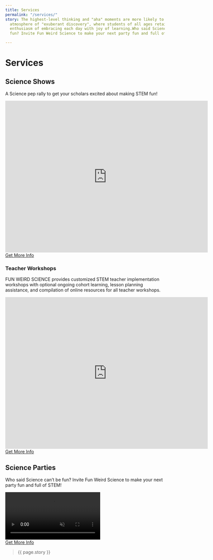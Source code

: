 ```yaml
---
title: Services
permalink: "/services/"
story: The highest-level thinking and "aha" moments are more likely to occur in an
  atmosphere of "exuberant discovery", where students of all ages retain that kindergarten
  enthusiasm of embracing each day with joy of learning.Who said Science can't be
  fun? Invite Fun Weird Science to make your next party fun and full of STEM!

---
```

<div class = 'fulls shows'>
<div class = 'flex-in overlay'>
<h1>Services</h1>
</div>
</div>
<div class = 'bright flex-in'>
<div class = 'tripple'>
<h2 id = 'science-shows' class = 'center'>Science Shows</h2>
<p class = 'center'>A Science pep rally to get your scholars excited about making STEM fun!</p>
<div class = 'flex-in'>
  <iframe allowFullScreen frameborder="0" height="480" mozallowfullscreen src="https://player.vimeo.com/video/248979833" webkitAllowFullScreen width="640"></iframe>
</div>
<a class = 'submit' href = '{{site.baseurl}}/contact'>Get More Info</a>
</div>
</div>
<div class = 'dull flex-in'>
<div class = 'card'>
<h3 id = 'teacher-workshops'>Teacher Workshops</h3>
<p class = 'flex-in'>FUN WEIRD SCIENCE provides customized STEM teacher implementation workshops with optional ongoing cohort learning, lesson planning assistance, and compilation of online resources for all teacher workshops.</p>
<div class = 'flex-in'>
  <iframe allowFullScreen frameborder="0" height="480" mozallowfullscreen src="https://player.vimeo.com/video/122393396" webkitAllowFullScreen width="640"></iframe>
</div>
<a class = 'submit' href = '{{site.baseurl}}/contact'>Get More Info</a>
</div>
</div>
<div class = 'bright flex-in'>
<div class = 'card'>
<h2 id = 'science-parties'>Science Parties</h2>
<p class = 'center'>Who said Science can’t be fun? Invite Fun Weird Science to make your next party fun and full of STEM!</p>
<div class = 'film'>
    <video autoplay loop muted>
       <source src = 'https://funweirdscience.com/assets/party.mp4' type = 'video/mp4' >
    </video>
    <div class = 'volume'>
    <i class="fas fa-volume-up"></i>
  </div>   
</div>
<a class = 'submit' href = '{{site.baseurl}}/contact'>Get More Info</a>
</div>
</div>
<div class = 'ma-2 wrap_min'>
<blockquote> 
  <i class = 'icon icon-opens' aria-hidden = 'true'></i>
  {{ page.story }}
  <i class = 'icon icon-closes' aria-hidden = 'true'></i>
</blockquote>